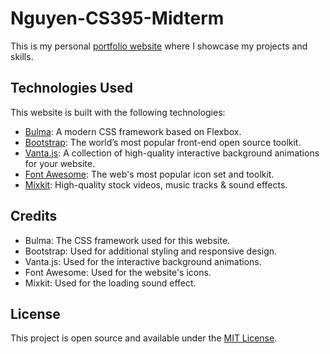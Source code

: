 # Nguyen-CS395-Midterm
 
This is my personal [portfolio website](https://uprise6104.github.io/Nguyen-CS395-Midterm/index.html) where I showcase my projects and skills. 

## Technologies Used

This website is built with the following technologies:

- [Bulma](https://bulma.io/): A modern CSS framework based on Flexbox.
- [Bootstrap](https://getbootstrap.com/): The world’s most popular front-end open source toolkit.
- [Vanta.js](https://www.vantajs.com/): A collection of high-quality interactive background animations for your website.
- [Font Awesome](https://fontawesome.com/): The web's most popular icon set and toolkit.
- [Mixkit](https://mixkit.co/): High-quality stock videos, music tracks & sound effects.

## Credits

- Bulma: The CSS framework used for this website. 
- Bootstrap: Used for additional styling and responsive design.
- Vanta.js: Used for the interactive background animations.
- Font Awesome: Used for the website's icons.
- Mixkit: Used for the loading sound effect.

## License

This project is open source and available under the [MIT License](LICENSE).